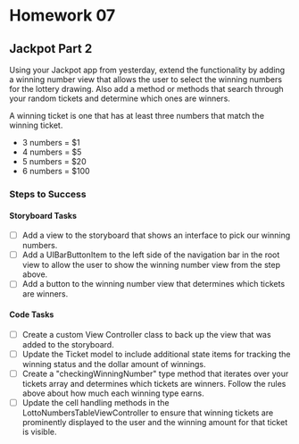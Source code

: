 # Homework 07

## Jackpot Part 2

Using your Jackpot app from yesterday, extend the functionality by adding a winning number view that allows the user to select the winning numbers for the lottery drawing. Also add a method or methods that search through your random tickets and determine which ones are winners.

A winning ticket is one that has at least three numbers that match the winning ticket.

* 3 numbers = $1
* 4 numbers = $5
* 5 numbers = $20
* 6 numbers = $100

### Steps to Success

#### Storyboard Tasks

* [ ] Add a view to the storyboard that shows an interface to pick our winning numbers.
* [ ] Add a UIBarButtonItem to the left side of the navigation bar in the root view to allow the user to show the winning number view from the step above.
* [ ] Add a button to the winning number view that determines which tickets are winners.
#### Code Tasks

* [ ] Create a custom View Controller class to back up the view that was added to the storyboard.
* [ ] Update the Ticket model to include additional state items for tracking the winning status and the dollar amount of winnings.
* [ ] Create a "checkingWinningNumber" type method that iterates over your tickets array and determines which tickets are winners. Follow the rules above about how much each winning type earns.
* [ ] Update the cell handling methods in the LottoNumbersTableViewController to ensure that winning tickets are prominently displayed to the user and the winning amount for that ticket is visible.